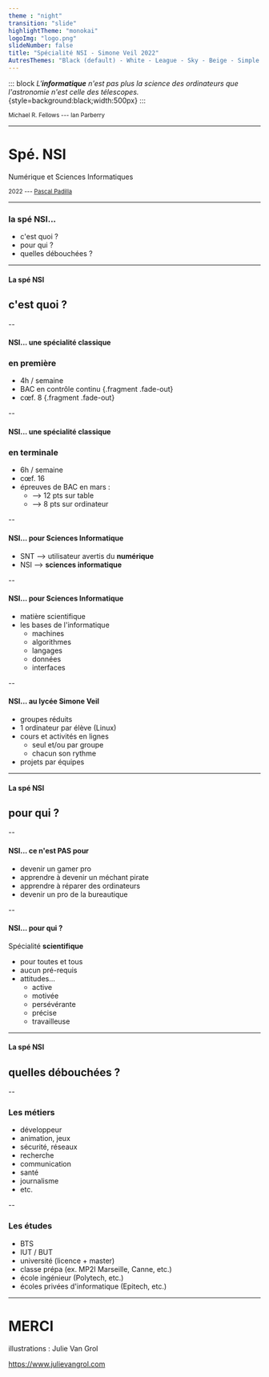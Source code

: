 ```yaml
---
theme : "night"
transition: "slide"
highlightTheme: "monokai"
logoImg: "logo.png"
slideNumber: false
title: "Spécialité NSI - Simone Veil 2022"
AutresThemes: "Black (default) - White - League - Sky - Beige - Simple - Serif - Blood - Night - Moon - Solarized"
---
```



::: block
*L'**informatique** n'est pas plus la science des ordinateurs
que l'astronomie n'est celle des télescopes.*{style=background:black;width:500px}
:::

<small>Michael R. Fellows --- Ian Parberry</small>

---

# Spé. NSI

Numérique et Sciences Informatiques

<small>2022 --- [Pascal Padilla](mailto:pascal.padilla@ac-aix-marseille.fr)</small>

---

### la spé NSI...

* c'est quoi ?
* pour qui ?
* quelles débouchées ?


---

#### La spé NSI

## c'est quoi ?

<!-- .slide: data-background="gif_quoi.gif" data-background-opacity=0.8 -->

--

#### NSI... une spécialité classique 

### en première

* 4h / semaine
* BAC en contrôle continu {.fragment .fade-out}
* cœf. 8 {.fragment .fade-out}

--

#### NSI... une spécialité classique 

### en terminale

* 6h / semaine
* cœf. 16
* épreuves de BAC en mars :
  * ⟶ 12 pts sur table
  * ⟶ 8 pts  sur ordinateur


--

#### NSI... pour Sciences Informatique

* SNT ⟶ utilisateur avertis du **numérique**
* NSI ⟶ **sciences informatique**

--


#### NSI... pour Sciences Informatique


* matière scientifique
* les bases de l'informatique
  * machines
  * algorithmes
  * langages
  * données
  * interfaces


--


#### NSI... au lycée Simone Veil

* groupes réduits
* 1 ordinateur par élève (Linux)
* cours et activités en lignes
  * seul et/ou par groupe
  * chacun son rythme
* projets par équipes


---


#### La spé NSI

## pour qui ?

<!-- .slide: data-background="img_qui.jpg" data-background-opacity=0.7 -->


--


<!-- .slide: data-transition="slide" data-background="#b5533c" data-background-transition="zoom" -->


#### NSI... ce n'est PAS pour


* devenir un gamer pro
* apprendre à devenir un méchant pirate
* apprendre à réparer des ordinateurs
* devenir un pro de la bureautique


--


<!-- .slide: data-transition="slide" data-background="#4d7e65" data-background-transition="fade-in" -->

#### NSI... pour qui ?

Spécialité **scientifique**

* pour toutes et tous
* aucun pré-requis
* attitudes...
  * active
  * motivée
  * persévérante
  * précise
  * travailleuse


---


#### La spé NSI

## quelles débouchées ?

<!-- .slide: data-background="img_apres.png" data-background-opacity=0.7 -->


--


### Les métiers

* développeur
* animation, jeux
* sécurité, réseaux
* recherche
* communication
* santé
* journalisme
* etc.


--


### Les études

* BTS
* IUT / BUT
* université (licence + master)
* classe prépa (ex. MP2I Marseille, Canne, etc.)
* école ingénieur (Polytech, etc.)
* écoles privées d'informatique (Epitech, etc.)


---


<!-- .slide: style="text-align: left;" -->

# MERCI

illustrations : Julie Van Grol

<a href="https://www.julievangrol.com">https://www.julievangrol.com</a>
